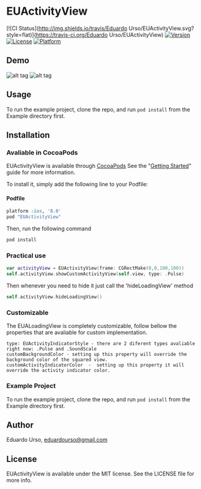 # EUActivityView

[![CI Status](http://img.shields.io/travis/Eduardo Urso/EUActivityView.svg?style=flat)](https://travis-ci.org/Eduardo Urso/EUActivityView)
[![Version](https://img.shields.io/cocoapods/v/EUActivityView.svg?style=flat)](http://cocoapods.org/pods/EUActivityView)
[![License](https://img.shields.io/cocoapods/l/EUActivityView.svg?style=flat)](http://cocoapods.org/pods/EUActivityView)
[![Platform](https://img.shields.io/cocoapods/p/EUActivityView.svg?style=flat)](http://cocoapods.org/pods/EUActivityView)

## Demo

![alt tag](https://raw.github.com/eduardourso/EUActivityView/master/Example/animation.gif)
![alt tag](https://github.com/eduardourso/EUActivityView/Example/animation2.gif)

## Usage

To run the example project, clone the repo, and run `pod install` from the Example directory first.

## Installation

### Avaliable in CocoaPods
EUActivityView is available through [CocoaPods](https://cocoapods.org) See the "[Getting Started](http://guides.cocoapods.org/syntax/podfile.html)" guide for more information.

To install it, simply add the following line to your Podfile:

#### Podfile
```ruby
platform :ios, '8.0'
pod "EUActivityView"
```
Then, run the following command

```ruby
pod install
```

### Practical use

```swift
var activityView = EUActivityView(frame: CGRectMake(0,0,100,100))
self.activityView.showCustomActivityView(self.view, type: .Pulse)
```
Then whenever you need to hide it just call the 'hideLoadingView' method

```swift
self.activityView.hideLoadingView()
```

### Customizable
The EUALoadingView is completely customizable, follow bellow the properties that are avaliable for custom implementation.

```
type: EUActivityIndicatorStyle - there are 2 diferent types avaliable right now: .Pulse and .SoundScale
customBackgroundColor - setting up this property will override the background color of the squared view. 
customActivityIndicatorColor  -  setting up this property it will override the activity indicator color.
```

### Example Project
To run the example project, clone the repo, and run `pod install` from the Example directory first.

## Author

Eduardo Urso, eduardourso@gmail.com

## License

EUActivityView is available under the MIT license. See the LICENSE file for more info.
